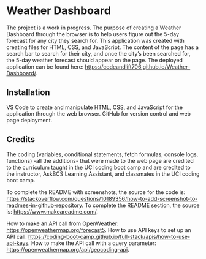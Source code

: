 # Weather Dashboard


The project is a work in progress. The purpose of creating a Weather Dashboard through the browser is to help users figure out the 5-day forecast for any city they search for. This application was created with creating files for HTML, CSS, and JavaScript. The content of the page has a search bar to search for their city, and once the city’s been searched for, the 5-day weather forecast should appear on the page. The deployed application can be found here: https://codeandlift706.github.io/Weather-Dashboard/.


## Installation
VS Code to create and manipulate HTML, CSS, and JavaScript for the application through the web browser. GitHub for version control and web page deployment.


## Credits



The coding (variables, conditional statements, fetch formulas, console logs, functions) -all the additions- that were made to the web page are credited to the curriculum taught in the UCI coding boot camp and are credited to the instructor, AskBCS Learning Assistant, and classmates in the UCI coding boot camp.

To complete the README with screenshots, the source for the code is: https://stackoverflow.com/questions/10189356/how-to-add-screenshot-to-readmes-in-github-repository. To complete the README section, the source is: https://www.makeareadme.com/. 

How to make an API call from OpenWeather: https://openweathermap.org/forecast5.
How to use API keys to set up an API call: https://coding-boot-camp.github.io/full-stack/apis/how-to-use-api-keys.
How to make the API call with a query parameter: https://openweathermap.org/api/geocoding-api. 